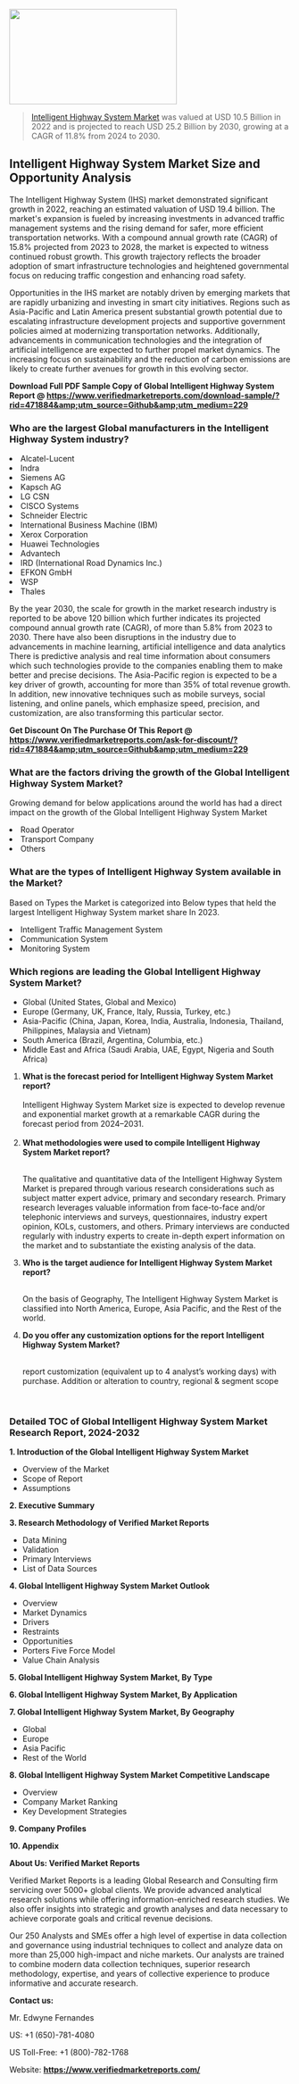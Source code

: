 <img src="https://ffe5etoiles.com/wp-content/uploads/2024/12/MST1-300x171.png" alt="" width="300" height="171" class="alignnone size-medium wp-image-20088" /><blockquote><p><p><a href="https://www.verifiedmarketreports.com/download-sample/?rid=471884&utm_source=Github&utm_medium=229" target="_blank">Intelligent Highway System Market</a> was valued at USD 10.5 Billion in 2022 and is projected to reach USD 25.2 Billion by 2030, growing at a CAGR of 11.8% from 2024 to 2030.</p></blockquote><p><h2>Intelligent Highway System Market Size and Opportunity Analysis</h2> <p>The Intelligent Highway System (IHS) market demonstrated significant growth in 2022, reaching an estimated valuation of USD 19.4 billion. The market's expansion is fueled by increasing investments in advanced traffic management systems and the rising demand for safer, more efficient transportation networks. With a compound annual growth rate (CAGR) of 15.8% projected from 2023 to 2028, the market is expected to witness continued robust growth. This growth trajectory reflects the broader adoption of smart infrastructure technologies and heightened governmental focus on reducing traffic congestion and enhancing road safety.</p> <p>Opportunities in the IHS market are notably driven by emerging markets that are rapidly urbanizing and investing in smart city initiatives. Regions such as Asia-Pacific and Latin America present substantial growth potential due to escalating infrastructure development projects and supportive government policies aimed at modernizing transportation networks. Additionally, advancements in communication technologies and the integration of artificial intelligence are expected to further propel market dynamics. The increasing focus on sustainability and the reduction of carbon emissions are likely to create further avenues for growth in this evolving sector.</p> </p><p class=""><strong>Download Full PDF Sample Copy of Global Intelligent Highway System Report @ <a href="https://www.verifiedmarketreports.com/download-sample/?rid=471884&amp;utm_source=Github&amp;utm_medium=229" target="_blank">https://www.verifiedmarketreports.com/download-sample/?rid=471884&amp;utm_source=Github&amp;utm_medium=229</a></strong></p><h3 id="" class="">Who are the largest Global manufacturers in the Intelligent Highway System industry?</h3><p><li>Alcatel-Lucent</li><li> Indra</li><li> Siemens AG</li><li> Kapsch AG</li><li> LG CSN</li><li> CISCO Systems</li><li> Schneider Electric</li><li> International Business Machine (IBM)</li><li> Xerox Corporation</li><li> Huawei Technologies</li><li> Advantech</li><li> IRD (International Road Dynamics Inc.)</li><li> EFKON GmbH</li><li> WSP</li><li> Thales</li></p><div class=""><div class="" dir="" data-message-author-role="" data-message-id="" data-message-model-slug=""><div class=""><div class=""><div class=""><div class="" dir="" data-message-author-role="" data-message-id="" data-message-model-slug=""><div class=""><div class=""><p>By the year 2030, the scale for growth in the market research industry is reported to be above 120 billion which further indicates its projected compound annual growth rate (CAGR), of more than 5.8% from 2023 to 2030. There have also been disruptions in the industry due to advancements in machine learning, artificial intelligence and data analytics There is predictive analysis and real time information about consumers which such technologies provide to the companies enabling them to make better and precise decisions. The Asia-Pacific region is expected to be a key driver of growth, accounting for more than 35% of total revenue growth. In addition, new innovative techniques such as mobile surveys, social listening, and online panels, which emphasize speed, precision, and customization, are also transforming this particular sector.</p><p><strong>Get Discount On The Purchase Of This Report @&nbsp; <a href="https://www.verifiedmarketreports.com/ask-for-discount/?rid=471884&amp;utm_source=Github&amp;utm_medium=229" target="_blank">https://www.verifiedmarketreports.com/ask-for-discount/?rid=471884&amp;utm_source=Github&amp;utm_medium=229</a></strong></p></div></div></div></div></div></div></div></div><h3 id="" class="">What are the factors driving the growth of the Global Intelligent Highway System Market?</h3><p id="" class="">Growing demand for below applications around the world has had a direct impact on the growth of the Global Intelligent Highway System Market</p><p id="" class=""><li>Road Operator</li><li> Transport Company</li><li> Others</li></p><h3 id="" class="">What are the types of Intelligent Highway System available in the Market?</h3><p id="" class="">Based on Types the Market is categorized into Below types that held the largest Intelligent Highway System market share In 2023.</p><p id="" class=""><li>Intelligent Traffic Management System</li><li> Communication System</li><li> Monitoring System</li></p><h3 id="" class="">Which regions are leading the Global Intelligent Highway System Market?</h3><ul><li>Global (United States, Global and Mexico)</li><li>Europe (Germany, UK, France, Italy, Russia, Turkey, etc.)</li><li>Asia-Pacific (China, Japan, Korea, India, Australia, Indonesia, Thailand, Philippines, Malaysia and Vietnam)</li><li>South America (Brazil, Argentina, Columbia, etc.)</li><li>Middle East and Africa (Saudi Arabia, UAE, Egypt, Nigeria and South Africa)</li></ul><p><ol><li><strong>What is the forecast period for Intelligent Highway System Market report?<br /></strong><br /><span data-sheets-root="1" data-sheets-value="{&quot;1&quot;:2,&quot;2&quot;:&quot;XXXX size is expected to develop revenue and exponential market growth at a remarkable CAGR during the forecast period from 2024&ndash;2030.&quot;}" data-sheets-userformat="{&quot;2&quot;:12674,&quot;4&quot;:{&quot;1&quot;:2,&quot;2&quot;:16776960},&quot;10&quot;:2,&quot;11&quot;:0,&quot;15&quot;:&quot;Arial&quot;,&quot;16&quot;:12}">Intelligent Highway System Market size is expected to develop revenue and exponential market growth at a remarkable CAGR during the forecast period from 2024&ndash;2031.</span><br /><br /></li><li><strong>What methodologies were used to compile Intelligent Highway System Market report?<br /><br /></strong><p>The qualitative and quantitative data of the&nbsp;Intelligent Highway System Market is prepared through various research considerations such as subject matter expert advice, primary and secondary research. Primary research leverages valuable information from face-to-face and/or telephonic interviews and surveys, questionnaires, industry expert opinion, KOLs, customers, and others. Primary interviews are conducted regularly with industry experts to create in-depth expert information on the market and to substantiate the existing analysis of the data.&nbsp;</p></li><li><strong>Who is the target audience for Intelligent Highway System Market report?<br /><br /></strong><p>On the basis of Geography, The&nbsp;Intelligent Highway System Market is classified into North America, Europe, Asia Pacific, and the Rest of the world.</p></li><li><strong>Do you offer any customization options for the report Intelligent Highway System Market?<br /><br /></strong><p>report customization (equivalent up to 4 analyst&rsquo;s working days) with purchase. Addition or alteration to country, regional &amp; segment scope</p><p>&nbsp;</p></li></ol></p><h3 id="" class="">Detailed TOC of Global Intelligent Highway System Market Research Report, 2024-2032</h3><p id="" class=""><strong>1. Introduction of the Global Intelligent Highway System Market</strong></p><ul><li>Overview of the Market</li><li>Scope of Report</li><li>Assumptions</li></ul><p id="" class=""><strong>2. Executive Summary</strong></p><p id="" class=""><strong>3. Research Methodology of&nbsp;Verified Market Reports</strong></p><ul><li>Data Mining</li><li>Validation</li><li>Primary Interviews</li><li>List of Data Sources</li></ul><p id="" class=""><strong>4. Global Intelligent Highway System Market Outlook</strong></p><ul><li>Overview</li><li>Market Dynamics</li><li>Drivers</li><li>Restraints</li><li>Opportunities</li><li>Porters Five Force Model</li><li>Value Chain Analysis</li></ul><p id="" class=""><strong>5. Global Intelligent Highway System Market, By&nbsp;Type</strong></p><p id="" class=""><strong>6. Global Intelligent Highway System Market, By Application</strong></p><p id="" class=""><strong>7. Global Intelligent Highway System Market, By Geography</strong></p><ul><li>Global</li><li>Europe</li><li>Asia Pacific</li><li>Rest of the World</li></ul><p id="" class=""><strong>8. Global Intelligent Highway System Market Competitive Landscape</strong></p><ul><li>Overview</li><li>Company Market Ranking</li><li>Key Development Strategies</li></ul><p id="" class=""><strong>9. Company Profiles</strong></p><p id="" class=""><strong>10. Appendix</strong></p><p id="" class=""><strong>About Us: Verified Market Reports</strong></p><p id="" class="">Verified Market Reports is a leading Global Research and Consulting firm servicing over 5000+ global clients. We provide advanced analytical research solutions while offering information-enriched research studies. We also offer insights into strategic and growth analyses and data necessary to achieve corporate goals and critical revenue decisions.</p><p id="" class="">Our 250 Analysts and SMEs offer a high level of expertise in data collection and governance using industrial techniques to collect and analyze data on more than 25,000 high-impact and niche markets. Our analysts are trained to combine modern data collection techniques, superior research methodology, expertise, and years of collective experience to produce informative and accurate research.</p><p id="" class=""><strong>Contact us:</strong></p><p id="" class="">Mr. Edwyne Fernandes</p><p id="" class="">US: +1 (650)-781-4080</p><p id="" class="">US Toll-Free: +1 (800)-782-1768</p><p id="" class="">Website: <a target="" data-test-app-aware-link=""><strong>https://www.verifiedmarketreports.com/</strong></a></p>
